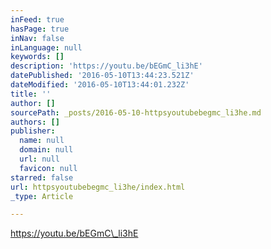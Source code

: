 ```yaml
---
inFeed: true
hasPage: true
inNav: false
inLanguage: null
keywords: []
description: 'https://youtu.be/bEGmC_li3hE'
datePublished: '2016-05-10T13:44:23.521Z'
dateModified: '2016-05-10T13:44:01.232Z'
title: ''
author: []
sourcePath: _posts/2016-05-10-httpsyoutubebegmc_li3he.md
authors: []
publisher:
  name: null
  domain: null
  url: null
  favicon: null
starred: false
url: httpsyoutubebegmc_li3he/index.html
_type: Article

---
```

https://youtu.be/bEGmC\_li3hE